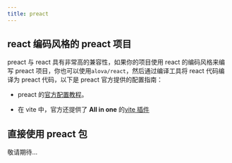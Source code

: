 ```yaml
---
title: preact
---
```


## react 编码风格的 preact 项目

preact 与 react 具有非常高的兼容性，如果你的项目使用 react 的编码风格来编写 preact 项目，你也可以使用`alova/react`，然后通过编译工具将 react 代码编译为 preact 代码，以下是 preact 官方提供的配置指南：

- preact 的[官方配置教程](https://preactjs.com/guide/getting-started/#aliasing-react-to-preact)。

- 在 vite 中，官方还提供了 **All in one** 的[vite 插件](https://www.npmjs.com/package/@preact/preset-vite)

## 直接使用 preact 包

敬请期待...
